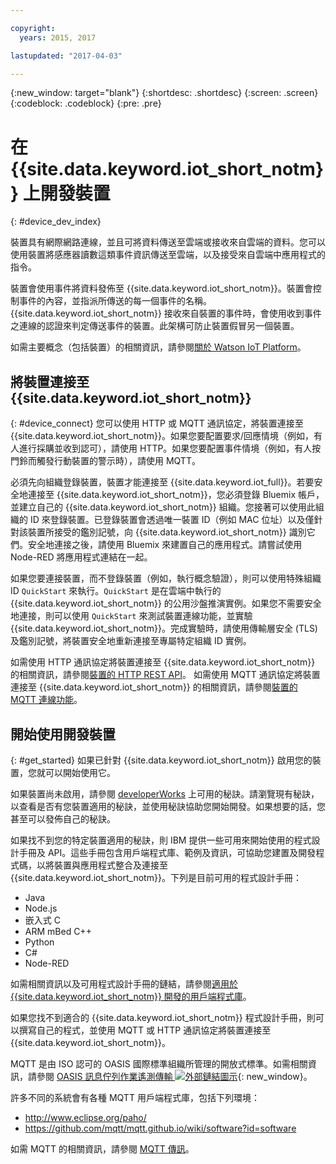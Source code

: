 ```yaml
---

copyright:
  years: 2015, 2017

lastupdated: "2017-04-03"

---
```


{:new_window: target="blank"}
{:shortdesc: .shortdesc}
{:screen: .screen}
{:codeblock: .codeblock}
{:pre: .pre}

# 在 {{site.data.keyword.iot_short_notm}} 上開發裝置
{: #device_dev_index}

裝置具有網際網路連線，並且可將資料傳送至雲端或接收來自雲端的資料。您可以使用裝置將感應器讀數這類事件資訊傳送至雲端，以及接受來自雲端中應用程式的指令。

裝置會使用事件將資料發佈至 {{site.data.keyword.iot_short_notm}}。裝置會控制事件的內容，並指派所傳送的每一個事件的名稱。{{site.data.keyword.iot_short_notm}} 接收來自裝置的事件時，會使用收到事件之連線的認證來判定傳送事件的裝置。此架構可防止裝置假冒另一個裝置。

如需主要概念（包括裝置）的相關資訊，請參閱[關於 Watson IoT Platform](https://console.ng.bluemix.net/docs/services/IoT/iotplatform_overview.html#watsoniotplatform_importantconcepts)。


## 將裝置連接至 {{site.data.keyword.iot_short_notm}}
{: #device_connect}
您可以使用 HTTP 或 MQTT 通訊協定，將裝置連接至 {{site.data.keyword.iot_short_notm}}。如果您要配置要求/回應情境（例如，有人進行採購並收到認可），請使用 HTTP。如果您要配置事件情境（例如，有人按門鈴而觸發行動裝置的警示時），請使用 MQTT。

必須先向組織登錄裝置，裝置才能連接至 {{site.data.keyword.iot_full}}。若要安全地連接至 {{site.data.keyword.iot_short_notm}}，您必須登錄 Bluemix 帳戶，並建立自己的 {{site.data.keyword.iot_short_notm}} 組織。您接著可以使用此組織的 ID 來登錄裝置。已登錄裝置會透過唯一裝置 ID（例如 MAC 位址）以及僅針對該裝置所接受的鑑別記號，向 {{site.data.keyword.iot_short_notm}} 識別它們。安全地連接之後，請使用 Bluemix 來建置自己的應用程式。請嘗試使用 Node-RED 將應用程式連結在一起。

如果您要連接裝置，而不登錄裝置（例如，執行概念驗證），則可以使用特殊組織 ID `QuickStart` 來執行。`QuickStart` 是在雲端中執行的 {{site.data.keyword.iot_short_notm}} 的公用沙盤推演實例。如果您不需要安全地連接，則可以使用 `QuickStart` 來測試裝置連線功能，並實驗 {{site.data.keyword.iot_short_notm}}。完成實驗時，請使用傳輸層安全 (TLS) 及鑑別記號，將裝置安全地重新連接至專屬特定組織 ID 實例。

如需使用 HTTP 通訊協定將裝置連接至 {{site.data.keyword.iot_short_notm}} 的相關資訊，請參閱[裝置的 HTTP REST API](https://console.ng.bluemix.net/docs/services/IoT/devices/api.html)。
如需使用 MQTT 通訊協定將裝置連接至 {{site.data.keyword.iot_short_notm}} 的相關資訊，請參閱[裝置的 MQTT 連線功能](https://console.ng.bluemix.net/docs/services/IoT/devices/mqtt.html)。

## 開始使用開發裝置
{: #get_started}
如果已針對 {{site.data.keyword.iot_short_notm}} 啟用您的裝置，您就可以開始使用它。

如果裝置尚未啟用，請參閱 [developerWorks](https://developer.ibm.com/recipes/) 上可用的秘訣。請瀏覽現有秘訣，以查看是否有您裝置適用的秘訣，並使用秘訣協助您開始開發。如果想要的話，您甚至可以發佈自己的秘訣。

如果找不到您的特定裝置適用的秘訣，則 IBM 提供一些可用來開始使用的程式設計手冊及 API。這些手冊包含用戶端程式庫、範例及資訊，可協助您建置及開發程式碼，以將裝置與應用程式整合及連接至 {{site.data.keyword.iot_short_notm}}。下列是目前可用的程式設計手冊：

- Java
- Node.js
- 嵌入式 C
- ARM mBed C++
- Python
- C#
- Node-RED

如需相關資訊以及可用程式設計手冊的鏈結，請參閱[適用於 {{site.data.keyword.iot_short_notm}} 開發的用戶端程式庫](../iot_platform_client_lib.html)。

如果您找不到適合的 {{site.data.keyword.iot_short_notm}} 程式設計手冊，則可以撰寫自己的程式，並使用 MQTT 或 HTTP 通訊協定將裝置連接至 {{site.data.keyword.iot_short_notm}}。

MQTT 是由 ISO 認可的 OASIS 國際標準組織所管理的開放式標準。如需相關資訊，請參閱 [OASIS 訊息佇列作業遙測傳輸 ![外部鏈結圖示](../../../icons/launch-glyph.svg "外部鏈結圖示")](https://www.oasis-open.org/committees/tc_home.php?wg_abbrev=mqtt){: new_window}。

許多不同的系統會有各種 MQTT 用戶端程式庫，包括下列環境：
- http://www.eclipse.org/paho/
- https://github.com/mqtt/mqtt.github.io/wiki/software?id=software

如需 MQTT 的相關資訊，請參閱 [MQTT 傳訊](https://console.ng.bluemix.net/docs/services/IoT/reference/mqtt/index.html?pos=3)。
